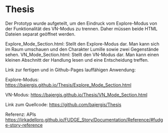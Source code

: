 # Thesis

Der Prototyp wurde aufgeteilt, um den Eindruck vom Explore-Modus von der Funktionalität des VN-Modus zu trennen.
Daher müssen beide HTML Dateien separat geöffnet werden.

Explore_Mode_Section.html: Stellt den Explore-Modus dar. Man kann sich im Raum umschauen und den Charakter Lumille sowie zwei Gegenstände sehen.
VN_Mode_Section.html: Stellt den VN-Modus dar. Man kann einen kleinen Abschnitt der Handlung lesen und eine Entscheidung treffen.

Link zur fertigen und in Github-Pages lauffähigen Anwendung:

Explore-Modus: https://bajergis.github.io/Thesis/Explore_Mode_Section.html

VN-Modus: https://bajergis.github.io/Thesis/VN_Mode_Section.html

Link zum Quellcode:
https://github.com/bajergis/Thesis

Referenz:
APIs https://jirkadelloro.github.io/FUDGE_Story/Documentation/Reference/#fudge-story-reference
